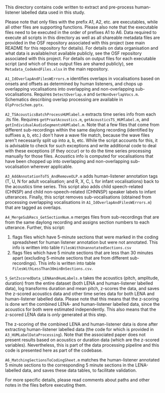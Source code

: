 This directory contains code written to extract and pre-process human-listener labelled data used in this study. 

Please note that only files with the prefix A1, A2, etc. are executables, while all other files are supporting functions. Please also note that the executable files need to be executed in the order of prefixes A1 to A6. Data required to execute all scripts in this directory as well as all shareable metadata files are provided in the OSF repository associated with this project (see main README for this repository for details). For details on data organisation and what data is available/not available publicly, see the OSF repository associated with this project. For details on output files for each executable script (and which of those output files are shared publicly), see `Metadata_CodeAndFiles.xlsx` in the main repository.

`A1_IdOverlapAndFilesWErrors.m` identifies overlaps in vocalisations based on onsets and offsets as determined by human listeners, and chops up overlapping vocalisations into overlapping and non-overlapping sub-vocalisations. Requires `DetectOverlap.m` and `GetNonOverlapVocs.m`. Schematics describing overlap processing are available in `OlpProcSchem.pptx`.

`A2_TSAcousticsBatchProcessHUMlabel.m` extracts time series info from each .its file. Requires `getPraatAcoustics.m`, `getAcousticsTS_HUMlabel.m`, and `getIndividualAudioSegmentsHUMlabel.m`. Note that a few files that come from different sub-recordings within the same daylong recording (identified by suffixes a, b, etc.) don't have a wave file match, because the wave files aren't necessarily split up into a, b, etc. While the script accounts for this, it is advisable to check for such exceptions and write additional code to deal with these exceptions (if they occur) or to do the time series processing manually for those files. Acoustics info is computed for vocalisations that have been chopped up into overlapping and non-overlapping sub-vocalisation wherever applicable. 

`A3_AddAnnotationToTS_AndRemoveOLP.m` adds human-listener annotation tags (T, U, N for adult vocalisation; and R, X, C, L for infant vocalisations) back to the acoustics time series. This script also adds child speech-related (CHNSP) and child non-speech-related (CHNNSP) speaker labels to infant utterances. Finally, this script removes sub-vocalisations (obtained from processing overlapping vocalisations in `A1_IdOverlapAndFilesWErrors.m`) that are tagged as overlaps.
 
`A4_MergeSubRecs_GetSectionNum.m` merges files from sub-recordings that are from the same daylong recording and assigns section numbers to each utterance. Further, this script:
1.	flags files which have 5-minute sections that were marked in the coding spreadsheet for human listener annotation but were not annotated. This info is written into table `FilesWithUnannotatedSections.csv`
2.	flags files which have 5 minute sections that are less than 30 minutes apart (excluding 5-minute sections that are from different sub-recordings). This info is written into table `FilesWithLessThan30minBnSections.csv`.

`5_GetZscoredData_LENAandHumLabels.m` takes the acoustics (pitch, amplitude, duration) from the entire dataset (both LENA and human-listener labelled data), log transforms duration and mean pitch, z-scores the data, and saves the z-scored acoustics data and other time series data for both LENA and human-listener labelled data. Please note that this means that the z-scoring is done wrt the combined LENA- and human-listener labelled data, since the acoustics for both were estimated independently. This also means that the z-scored LENA data is *only* generated at this step. 

The z-scoring of the combined LENA and human-listener data is done after extracting human-listener labelled data (the code for which is provided in `A3_HUMLabelDataProcessing`). Note that the associated paper does not present results based on acoustics or duration data (which are the z-scored variables). Nevertheless, this is part of the data processing pipeline and this code is presented here as part of the codebase. 

`A6_MatchingSectionsToCodingSheet.m` matches the human-listener annotated 5 minute sections to the corresponding 5 minute sections in the LENA-labelled data, and saves these data tables, to facilitate validation.

For more specific details, please read comments about paths and other notes in the files before executing them.
